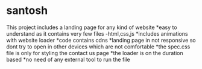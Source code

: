 # santosh
This project includes a landing page for any kind of website 
*easy to understand as it contains very few files -html,css,js
*includes animations with website loader 
*code contains cdns 
*landing page in not responsive so dont try to open in other devices which are not comfortable 
*the spec.css file is only for styling the contact us page 
*the loader is on the duration based 
*no need of any external tool to run the file

